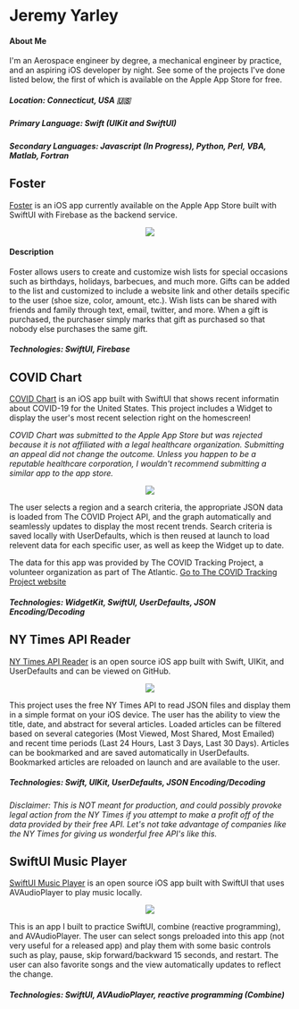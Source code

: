 # Jeremy Yarley

#### About Me
I'm an Aerospace engineer by degree, a mechanical engineer by practice, and an aspiring iOS developer by night. See some of the projects I've done listed below, the first of which is available on the Apple App Store for free. 

##### Location: Connecticut, USA 🇺🇸
##### Primary Language: Swift (UIKit and SwiftUI)
##### Secondary Languages: Javascript (In Progress), Python, Perl, VBA, Matlab, Fortran


## Foster

[Foster](https://apps.apple.com/us/app/id1515152448) is an iOS app currently available on the Apple App Store built with SwiftUI with Firebase as the backend service.

<p align="center">
  <img src ="https://github.com/getyarley/getyarley-images/blob/master/Github-Collaborated.png?raw=true"/>
</p>


#### Description

Foster allows users to create and customize wish lists for special occasions such as birthdays, holidays, barbecues, and much more. Gifts can be added to the list and customized to include a website link and other details specific to the user (shoe size, color, amount, etc.). Wish lists can be shared with friends and family through text, email, twitter, and more. When a gift is purchased, the purchaser simply marks that gift as purchased so that nobody else purchases the same gift.

##### Technologies: SwiftUI, Firebase


## COVID Chart
[COVID Chart](https://github.com/getyarley/COVID-Tracker) is an iOS app built with SwiftUI that shows recent informatin about COVID-19 for the United States. This project includes a Widget to display the user's most recent selection right on the homescreen! 

_COVID Chart was submitted to the Apple App Store but was rejected because it is not affiliated with a legal healthcare organization. Submitting an appeal did not change the outcome. Unless you happen to be a reputable healthcare corporation, I wouldn't recommend submitting a similar app to the app store._ 

<p align="center">
  <img src ="https://github.com/getyarley/getyarley-images/blob/master/COVID-Chart-Collaborated-Dark.png?raw=true"/>
</p>

The user selects a region and a search criteria, the appropriate JSON data is loaded from The COVID Project API, and the graph automatically and seamlessly updates to display the most recent trends. Search criteria is saved locally with UserDefaults, which is then reused at launch to load relevent data for each specific user, as well as keep the Widget up to date. 

The data for this app was provided by The COVID Tracking Project, a volunteer organization as part of The Atlantic. 
[Go to The COVID Tracking Project website](https://covidtracking.com/)

##### Technologies: WidgetKit, SwiftUI, UserDefaults, JSON Encoding/Decoding


## NY Times API Reader

[NY Times API Reader](https://github.com/getyarley/NYT-API-Reader) is an open source iOS app built with Swift, UIKit, and UserDefaults and can be viewed on GitHub.

<p align="center">
  <img src ="https://github.com/getyarley/getyarley-images/blob/master/NYT-Summarized.png?raw=true"/>
</p>

This project uses the free NY Times API to read JSON files and display them in a simple format on your iOS device. The user has the ability to view the title, date, and abstract for several articles. Loaded articles can be filtered based on several categories (Most Viewed, Most Shared, Most Emailed) and recent time periods (Last 24 Hours, Last 3 Days, Last 30 Days). Articles can be bookmarked and are saved automatically in UserDefaults. Bookmarked articles are reloaded on launch and are available to the user. 

##### Technologies: Swift, UIKit, UserDefaults, JSON Encoding/Decoding

_Disclaimer: This is NOT meant for production, and could possibly provoke legal action from the NY Times if you attempt to make a profit off of the data provided by their free API. Let's not take advantage of companies like the NY Times for giving us wonderful free API's like this._



## SwiftUI Music Player

[SwiftUI Music Player](https://github.com/getyarley/SwiftUI-Music-Player) is an open source iOS app built with SwiftUI that uses AVAudioPlayer to play music locally.

<p align="center">
  <img src ="https://github.com/getyarley/getyarley-images/blob/master/Music-Player_Collaborated.png?raw=true"/>
</p>

This is an app I built to practice SwiftUI, combine (reactive programming), and AVAudioPlayer. The user can select songs preloaded into this app (not very useful for a released app) and play them with some basic controls such as play, pause, skip forward/backward 15 seconds, and restart. The user can also favorite songs and the view automatically updates to reflect the change.

##### Technologies: SwiftUI, AVAudioPlayer, reactive programming (Combine)


